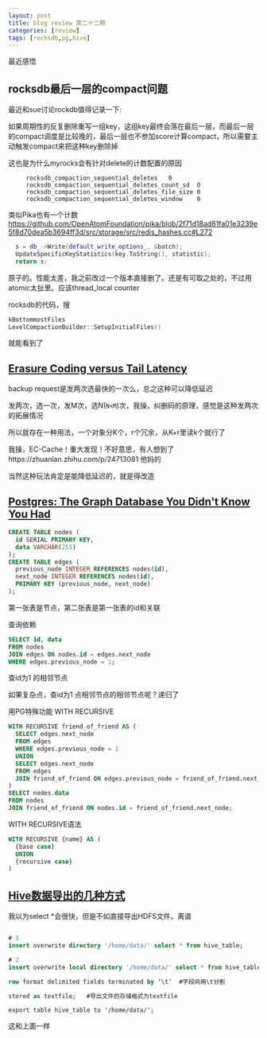 ```yaml
---
layout: post
title: blog review 第二十二期
categories: [review]
tags: [rocksdb,pg,hive]
---
```

最近感悟

<!-- more -->

## rocksdb最后一层的compact问题

最近和sue讨论rockdb值得记录一下:

如果周期性的反复删除重写一组key，这组key最终会落在最后一层，而最后一层的compact调度是比较晚的，最后一层也不参加score计算compact，所以需要主动触发compact来把这种key删除掉

这也是为什么myrocks会有针对delete的计数配置的原因

```
     rocksdb_compaction_sequential_deletes   0
     rocksdb_compaction_sequential_deletes_count_sd  O
     rocksdb_compaction_sequential_deletes_file_size 0
     rocksdb_compaction_sequential_deletes_window    0
```

类似Pika也有一个计数 https://github.com/OpenAtomFoundation/pika/blob/2f71d18ad81fa01e3239e5f8d70dea5b3694ff3d/src/storage/src/redis_hashes.cc#L272

```cpp
  s = db_->Write(default_write_options_, &batch);
  UpdateSpecificKeyStatistics(key.ToString(), statistic);
  return s;
```
原子的。性能太差，我之前改过一个版本直接删了。还是有可取之处的，不过用atomic太扯里。应该thread_local counter


rocksdb的代码，搜

```c++
kBottommostFiles
LevelCompactionBuilder::SetupInitialFiles()
```

就能看到了

## [Erasure Coding versus Tail Latency](https://brooker.co.za/blog/2023/01/06/erasure.html)

backup request是发两次选最快的一次么，总之这种可以降低延迟

发两次，选一次，发M次，选N(`N<M`)次，我操，纠删码的原理，感觉是这种发两次的拓展情况

所以就存在一种用法，一个对象分K个，r个冗余，从K+r里读k个就行了

我操，EC-Cache！重大发现！不好意思，有人想到了https://zhuanlan.zhihu.com/p/24713081 他妈的

当然这种玩法肯定是能降低延迟的，就是得改造

## [Postgres: The Graph Database You Didn&#39;t Know You Had](https://www.dylanpaulus.com/posts/postgres-is-a-graph-database)

```sql
CREATE TABLE nodes (
  id SERIAL PRIMARY KEY,
  data VARCHAR(255)
);
CREATE TABLE edges (
  previous_node INTEGER REFERENCES nodes(id),
  next_node INTEGER REFERENCES nodes(id),
  PRIMARY KEY (previous_node, next_node)
);
```

第一张表是节点，第二张表是第一张表的id和关联

查询依赖

```sql
SELECT id, data
FROM nodes
JOIN edges ON nodes.id = edges.next_node
WHERE edges.previous_node = 1;
```

查id为1 的相邻节点

如果复杂点，查id为1 点相邻节点的相邻节点呢？递归了

用PG特殊功能 WITH RECURSIVE

```sql
WITH RECURSIVE friend_of_friend AS (
  SELECT edges.next_node
  FROM edges
  WHERE edges.previous_node = 1
  UNION
  SELECT edges.next_node
  FROM edges
  JOIN friend_of_friend ON edges.previous_node = friend_of_friend.next_node
)
SELECT nodes.data
FROM nodes
JOIN friend_of_friend ON nodes.id = friend_of_friend.next_node;
```

WITH RECURSIVE语法

```sql
WITH RECURSIVE {name} AS (
  {base case}
  UNION
  {recursive case}
)
```

## [Hive数据导出的几种方式](https://www.cnblogs.com/sheng-sjk/p/13940642.html)

我以为select *会很快，但是不如直接导出HDFS文件。离谱

```sql

# 1
insert overwrite directory '/home/data/' select * from hive_table;

# 2
insert overwrite local directory '/home/data/' select * from hive_table

row format delimited fields terminated by ‘\t’  #字段间用\t分割

stored as textfile;   #导出文件的存储格式为textfile
```

```shell
export table hive_table to '/home/data/';
```

这和上面一样
